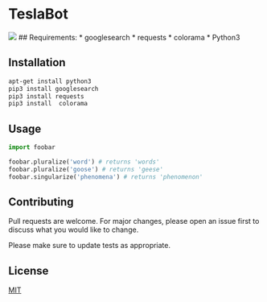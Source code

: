 # TeslaBot

<img src="https://i.ibb.co/0s17GtY/2021-04-13-11-00.png">
## Requirements:
  * googlesearch
  * requests
  * colorama
  * Python3

## Installation



```bash
apt-get install python3
pip3 install googlesearch
pip3 install requests
pip3 install  colorama
```

## Usage

```python
import foobar

foobar.pluralize('word') # returns 'words'
foobar.pluralize('goose') # returns 'geese'
foobar.singularize('phenomena') # returns 'phenomenon'
```

## Contributing
Pull requests are welcome. For major changes, please open an issue first to discuss what you would like to change.

Please make sure to update tests as appropriate.

## License
[MIT](https://choosealicense.com/licenses/mit/)
